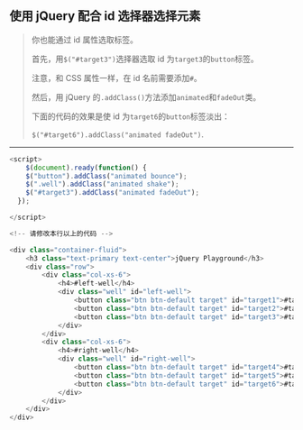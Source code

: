 ## 使用 jQuery 配合 id 选择器选择元素

> 你也能通过 id 属性选取标签。
>
> 首先，用`$("#target3")`选择器选取 id 为`target3`的`button`标签。
>
> 注意，和 CSS 属性一样，在 id 名前需要添加`#`。
>
> 然后，用 jQuery 的`.addClass()`方法添加`animated`和`fadeOut`类。
>
> 下面的代码的效果是使 id 为`target6`的`button`标签淡出：
>
> ```$("#target6").addClass("animated fadeOut")```.

---

```js
<script>
	$(document).ready(function() {
    $("button").addClass("animated bounce");
    $(".well").addClass("animated shake");
    $("#target3").addClass("animated fadeOut");
  });

</script>

<!-- 请修改本行以上的代码 -->

<div class="container-fluid">
	<h3 class="text-primary text-center">jQuery Playground</h3>
	<div class="row">
		<div class="col-xs-6">
			<h4>#left-well</h4>
			<div class="well" id="left-well">
				<button class="btn btn-default target" id="target1">#target1</button>
				<button class="btn btn-default target" id="target2">#target2</button>
				<button class="btn btn-default target" id="target3">#target3</button>
			</div>
		</div>
		<div class="col-xs-6">
			<h4>#right-well</h4>
			<div class="well" id="right-well">
				<button class="btn btn-default target" id="target4">#target4</button>
				<button class="btn btn-default target" id="target5">#target5</button>
				<button class="btn btn-default target" id="target6">#target6</button>
			</div>
		</div>
	</div>
</div>
```

